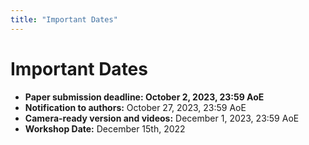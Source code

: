 ```yaml
---
title: "Important Dates"
---
```


# Important Dates

* **Paper submission deadline: October 2, 2023, 23:59 AoE**
* **Notification to authors:** October 27, 2023, 23:59 AoE
* **Camera-ready version and videos:** December 1, 2023, 23:59 AoE
* **Workshop Date:** December 15th, 2022

